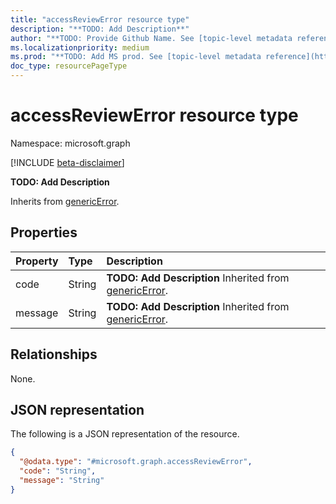 ```yaml
---
title: "accessReviewError resource type"
description: "**TODO: Add Description**"
author: "**TODO: Provide Github Name. See [topic-level metadata reference](https://msgo.azurewebsites.net/add/document/guidelines/metadata.html#topic-level-metadata)**"
ms.localizationpriority: medium
ms.prod: "**TODO: Add MS prod. See [topic-level metadata reference](https://msgo.azurewebsites.net/add/document/guidelines/metadata.html#topic-level-metadata)**"
doc_type: resourcePageType
---
```


# accessReviewError resource type

Namespace: microsoft.graph

[!INCLUDE [beta-disclaimer](../../includes/beta-disclaimer.md)]

**TODO: Add Description**


Inherits from [genericError](../resources/genericerror.md).

## Properties
|Property|Type|Description|
|:---|:---|:---|
|code|String|**TODO: Add Description** Inherited from [genericError](../resources/genericerror.md).|
|message|String|**TODO: Add Description** Inherited from [genericError](../resources/genericerror.md).|

## Relationships
None.

## JSON representation
The following is a JSON representation of the resource.
<!-- {
  "blockType": "resource",
  "@odata.type": "microsoft.graph.accessReviewError"
}
-->
``` json
{
  "@odata.type": "#microsoft.graph.accessReviewError",
  "code": "String",
  "message": "String"
}
```

